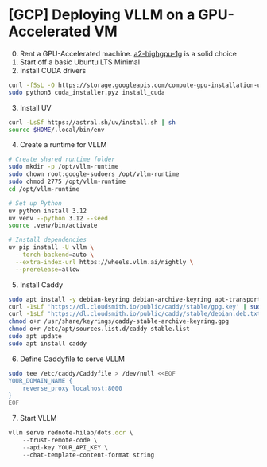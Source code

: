 # [GCP] Deploying VLLM on a GPU-Accelerated VM

0. Rent a GPU-Accelerated machine. [a2-highgpu-1g](https://gcloud-compute.com/a2-highgpu-1g.html) is a solid choice
1. Start off a basic Ubuntu LTS Minimal
2. Install CUDA drivers

```bash
curl -fSsL -O https://storage.googleapis.com/compute-gpu-installation-us/installer/latest/cuda_installer.pyz
sudo python3 cuda_installer.pyz install_cuda
```

3. Install UV

```bash
curl -LsSf https://astral.sh/uv/install.sh | sh
source $HOME/.local/bin/env
```

4. Create a runtime for VLLM

```bash
# Create shared runtime folder
sudo mkdir -p /opt/vllm-runtime
sudo chown root:google-sudoers /opt/vllm-runtime
sudo chmod 2775 /opt/vllm-runtime
cd /opt/vllm-runtime

# Set up Python
uv python install 3.12
uv venv --python 3.12 --seed
source .venv/bin/activate

# Install dependencies
uv pip install -U vllm \
  --torch-backend=auto \
  --extra-index-url https://wheels.vllm.ai/nightly \
  --prerelease=allow
```

5. Install Caddy

```bash
sudo apt install -y debian-keyring debian-archive-keyring apt-transport-https curl
curl -1sLf 'https://dl.cloudsmith.io/public/caddy/stable/gpg.key' | sudo gpg --dearmor -o /usr/share/keyrings/caddy-stable-archive-keyring.gpg
curl -1sLf 'https://dl.cloudsmith.io/public/caddy/stable/debian.deb.txt' | sudo tee /etc/apt/sources.list.d/caddy-stable.list
chmod o+r /usr/share/keyrings/caddy-stable-archive-keyring.gpg
chmod o+r /etc/apt/sources.list.d/caddy-stable.list
sudo apt update
sudo apt install caddy
```

6. Define Caddyfile to serve VLLM

```bash
sudo tee /etc/caddy/Caddyfile > /dev/null <<EOF
YOUR_DOMAIN_NAME {
    reverse_proxy localhost:8000
}
EOF

```

7. Start VLLM

```jsx
vllm serve rednote-hilab/dots.ocr \
    --trust-remote-code \
    --api-key YOUR_API_KEY \
    --chat-template-content-format string
```

